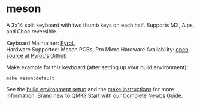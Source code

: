 # meson

A 3x14 split keyboard with two thumb keys on each half. Supports MX, Alps, and Choc reversible.

Keyboard Maintainer: [PyroL](https://github.com/PyrooL)  
Hardware Supported: Meson PCBs, Pro Micro
Hardware Availability: [open source at PyroL's Github](https://github.com/PyrooL/Meson)

Make example for this keyboard (after setting up your build environment):

    make meson:default

See the [build environment setup](https://docs.qmk.fm/#/getting_started_build_tools) and the [make instructions](https://docs.qmk.fm/#/getting_started_make_guide) for more information. Brand new to QMK? Start with our [Complete Newbs Guide](https://docs.qmk.fm/#/newbs).
